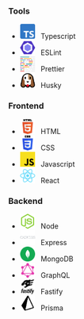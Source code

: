 ### Tools
- <img style="height: auto; width: 30px;" src="images/Typescript.png" />&nbsp;&nbsp;&nbsp;Typescript
- <img style="height: auto; width: 30px;" src="images/ESLint.png" />&nbsp;&nbsp;&nbsp;ESLint
- <img style="height: auto; width: 30px;" src="images/Prettier.png" />&nbsp;&nbsp;&nbsp;Prettier
- <img style="height: auto; width: 30px;" src="images/Husky.png" />&nbsp;&nbsp;&nbsp;Husky

### Frontend
- <img style="height: auto; width: 30px;" src="images/HTML.png" />&nbsp;&nbsp;&nbsp;HTML
- <img style="height: auto; width: 30px;" src="images/CSS.png" />&nbsp;&nbsp;&nbsp;CSS
- <img style="height: auto; width: 30px;" src="images/Javascript.png" />&nbsp;&nbsp;&nbsp;Javascript
- <img style="height: auto; width: 30px;" src="images/React.png" />&nbsp;&nbsp;&nbsp;React

### Backend
- <img style="height: auto; width: 30px;" src="images/Node.png" />&nbsp;&nbsp;&nbsp;Node
- <img style="height: auto; width: 30px;" src="images/Expressjs.png" />&nbsp;&nbsp;&nbsp;Express
- <img style="height: auto; width: 30px;" src="images/MongoDB.png" />&nbsp;&nbsp;&nbsp;MongoDB
- <img style="height: auto; width: 30px;" src="images/GraphQL.png" />&nbsp;&nbsp;&nbsp;GraphQL
- <img style="height: auto; width: 30px;" src="images/Fastify.png" />&nbsp;&nbsp;&nbsp;Fastify
- <img style="height: auto; width: 30px;" src="images/Prisma.png" />&nbsp;&nbsp;&nbsp;Prisma
